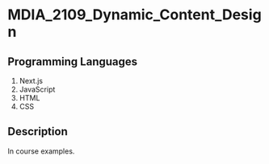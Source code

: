 # MDIA_2109_Dynamic_Content_Design

## Programming Languages
1. Next.js
2. JavaScript
3. HTML
4. CSS

## Description 
In course examples. 
